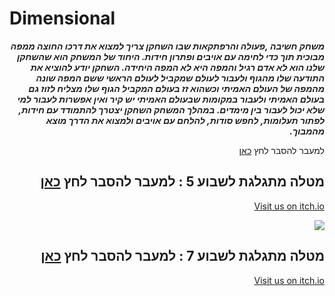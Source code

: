 # Dimensional



<div dir='rtl' lang='he'>
  
***משחק חשיבה ,פעולה והרפתקאות שבו השחקן צריך למצוא את דרכו החוצה ממפה מבוכית תוך כדי לחימה עם אויבים ופתרון חידות. היחוד של המשחק הוא שהשחקן שלנו הוא לא אדם רגיל והמפה היא לא המפה היחידה. השחקן יודע להוציא את התודעה שלו מהגוף ולעבור לעולם שמקביל לעולם הראשי ששם המפה שונה מהמפה של העולם האמיתי וכשהוא זז בעולם המקביל הגוף שלו מצליח לזוז גם בעולם האמיתי ולעבור במקומות שבעולם האמיתי יש קיר ואין אפשרות לעבור למי שלא יכול לעבור בין מימדים. במהלך המשחק השחקן יצטרך להתמודד עם חידות, לפתור תעלומות, לחפש סודות, להלחם עם אויבים ולמצוא את הדרך מוצא מהמבוך.***

למעבר להסבר לחץ [כאן](https://github.com/V-LGame/Dimensional/blob/main/formal-elements.md) 

## מטלה מתגלגת לשבוע 5 : למעבר להסבר לחץ [כאן](https://github.com/VictoKuGame/Dimensional/tree/main/MazeConcept)

[Visit us on itch.io](https://victoku1.itch.io/dimensional-maze-concept)


[![](http://img.youtube.com/vi/Y7tY3khI5DM/0.jpg)](http://www.youtube.com/watch?v=Y7tY3khI5DM "Dimensional Maze Concept.")

## מטלה מתגלגת לשבוע 7 : למעבר להסבר לחץ [כאן](https://github.com/VictoKuGame/Dimensional/tree/main/Maze5)

[Visit us on itch.io](https://victoku1.itch.io/mazesimulation1)

  
  
  
</div>



